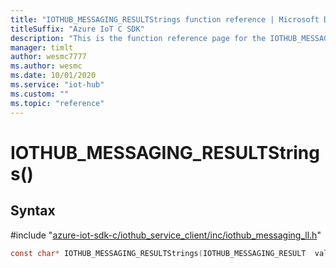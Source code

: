 ```yaml
---                             
title: "IOTHUB_MESSAGING_RESULTStrings function reference | Microsoft Docs" 
titleSuffix: "Azure IoT C SDK"            
description: "This is the function reference page for the IOTHUB_MESSAGING_RESULTStrings() function in the Azure IoT C SDK. This SDK is used with Azure IoT Hub and Azure IoT Hub Device Provisioning Service"            
manager: timlt                 
author: wesmc7777              
ms.author: wesmc               
ms.date: 10/01/2020                    
ms.service: "iot-hub"             
ms.custom: ""                
ms.topic: "reference"        
---                            
```


# IOTHUB_MESSAGING_RESULTStrings()

## Syntax

\#include "[azure-iot-sdk-c/iothub_service_client/inc/iothub_messaging_ll.h](../iothub-messaging-ll-h.md)"  
```C
const char* IOTHUB_MESSAGING_RESULTStrings(IOTHUB_MESSAGING_RESULT  value);
```

